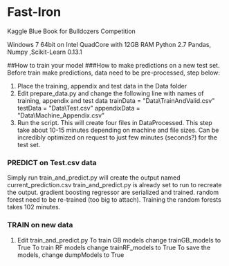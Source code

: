 Fast-Iron
=========

Kaggle Blue Book for Bulldozers Competition

Windows 7 64bit on Intel QuadCore with 12GB RAM
Python 2.7
Pandas, Numpy ,Scikit-Learn 0.13.1

##How to train your model
###How to make predictions on a new test set.
Before train make predictions, data need to be pre-processed, step below:
1) Place the training, appendix and test data in the Data folder
2) Edit prepare_data.py and change the following line with names of training, appendix and test data
trainData = "Data\\TrainAndValid.csv"
testData = "Data\\Test.csv"
appendixData = "Data\\Machine_Appendix.csv"
3) Run the script. This will create four files in DataProcessed.
   This step take about 10-15 minutes depending on machine and file sizes.
   Can be incredibly optimized on request to just few minutes (seconds?) for the test set.

### PREDICT on Test.csv data
Simply run train_and_predict.py will create the output named current_prediction.csv
train_and_predict.py is already set to run to recreate the output. gradient boosting regressor
are serialized and trained. random forest need to be re-trained (too big to attach).
Training the random forests takes 102 minutes.

### TRAIN on new data
1) Edit train_and_predict.py
To train GB models change trainGB_models to True
To train RF models change trainRF_models to True
To save the models, change dumpModels to True
